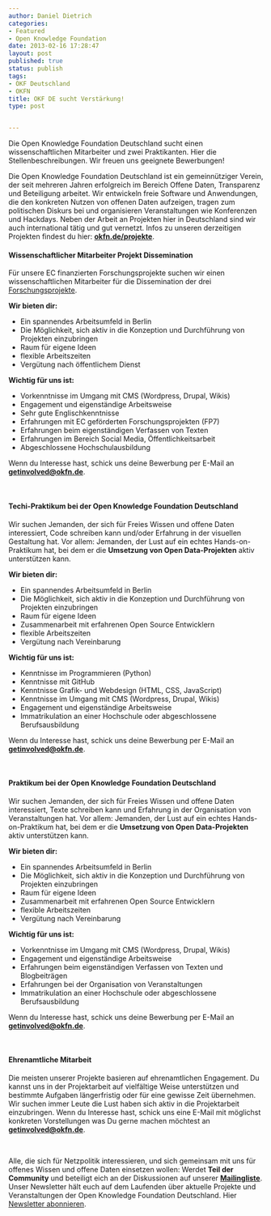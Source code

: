 ```yaml
---
author: Daniel Dietrich
categories:
- Featured
- Open Knowledge Foundation
date: 2013-02-16 17:28:47
layout: post
published: true
status: publish
tags:
- OKF Deutschland
- OKFN
title: OKF DE sucht Verstärkung!
type: post


---
```


Die Open Knowledge Foundation Deutschland sucht einen wissenschaftlichen Mitarbeiter und zwei Praktikanten. Hier die Stellenbeschreibungen. Wir freuen uns geeignete Bewerbungen!

Die Open Knowledge Foundation Deutschland ist ein gemeinnütziger Verein, der seit mehreren Jahren erfolgreich im Bereich Offene Daten, Transparenz und Beteiligung arbeitet. Wir entwickeln freie Software und Anwendungen, die den konkreten Nutzen von offenen Daten aufzeigen, tragen zum politischen Diskurs bei und organisieren Veranstaltungen wie Konferenzen und Hackdays. Neben der Arbeit an Projekten hier in Deutschland sind wir auch international tätig und gut vernetzt. Infos zu unseren derzeitigen Projekten findest du hier: **[okfn.de/projekte](/projekte/)**.

#### Wissenschaftlicher Mitarbeiter Projekt Dissemination

Für unsere EC finanzierten Forschungsprojekte suchen wir einen wissenschaftlichen Mitarbeiter für die Dissemination der drei [Forschungsprojekte](/projekte/). 

**Wir bieten dir:**

* Ein spannendes Arbeitsumfeld in Berlin  
* Die Möglichkeit, sich aktiv in die Konzeption und Durchführung von Projekten einzubringen  
* Raum für eigene Ideen  
* flexible Arbeitszeiten  
* Vergütung nach öffentlichem Dienst

**Wichtig für uns ist:**

* Vorkenntnisse im Umgang mit CMS (Wordpress, Drupal, Wikis)  
* Engagement und eigenständige Arbeitsweise  
* Sehr gute Englischkenntnisse  
* Erfahrungen mit EC geförderten Forschungsprojekten (FP7)  
* Erfahrungen beim eigenständigen Verfassen von Texten  
* Erfahrungen im Bereich Social Media, Öffentlichkeitsarbeit  
* Abgeschlossene Hochschulausbildung

Wenn du Interesse hast, schick uns deine Bewerbung per E-Mail an **[getinvolved@okfn.de](mailto:getinvolved@okfn.de)**.

 

#### Techi-Praktikum bei der Open Knowledge Foundation Deutschland

Wir suchen Jemanden, der sich für Freies Wissen und offene Daten interessiert, Code schreiben kann und/oder Erfahrung in der visuellen Gestaltung hat. Vor allem: Jemanden, der Lust auf ein echtes Hands-on-Praktikum hat, bei dem er die **Umsetzung von Open Data-Projekten** aktiv unterstützen kann. 

**Wir bieten dir:**

* Ein spannendes Arbeitsumfeld in Berlin  
* Die Möglichkeit, sich aktiv in die Konzeption und Durchführung von Projekten einzubringen  
* Raum für eigene Ideen  
* Zusammenarbeit mit erfahrenen Open Source Entwicklern  
* flexible Arbeitszeiten  
* Vergütung nach Vereinbarung

**Wichtig für uns ist:**

* Kenntnisse im Programmieren (Python)  
* Kenntnisse mit GitHub  
* Kenntnisse Grafik- und Webdesign (HTML, CSS, JavaScript)  
* Kenntnisse im Umgang mit CMS (Wordpress, Drupal, Wikis)  
* Engagement und eigenständige Arbeitsweise  
* Immatrikulation an einer Hochschule oder abgeschlossene Berufsausbildung

Wenn du Interesse hast, schick uns deine Bewerbung per E-Mail an **[getinvolved@okfn.de](mailto:getinvolved@okfn.de)**.

 

#### Praktikum bei der Open Knowledge Foundation Deutschland

Wir suchen Jemanden, der sich für Freies Wissen und offene Daten interessiert, Texte schreiben kann und Erfahrung in der Organisation von Veranstaltungen hat. Vor allem: Jemanden, der Lust auf ein echtes Hands-on-Praktikum hat, bei dem er die **Umsetzung von Open Data-Projekten** aktiv unterstützen kann. 

**Wir bieten dir:**

* Ein spannendes Arbeitsumfeld in Berlin  
* Die Möglichkeit, sich aktiv in die Konzeption und Durchführung von Projekten einzubringen  
* Raum für eigene Ideen  
* Zusammenarbeit mit erfahrenen Open Source Entwicklern  
* flexible Arbeitszeiten  
* Vergütung nach Vereinbarung

**Wichtig für uns ist:**

* Vorkenntnisse im Umgang mit CMS (Wordpress, Drupal, Wikis)  
* Engagement und eigenständige Arbeitsweise  
* Erfahrungen beim eigenständigen Verfassen von Texten und Blogbeiträgen  
* Erfahrungen bei der Organisation von Veranstaltungen  
* Immatrikulation an einer Hochschule oder abgeschlossene Berufsausbildung

Wenn du Interesse hast, schick uns deine Bewerbung per E-Mail an **[getinvolved@okfn.de](mailto:getinvolved@okfn.de)**.

 

#### Ehrenamtliche Mitarbeit

Die meisten unserer Projekte basieren auf ehrenamtlichen Engagement. Du kannst uns in der Projektarbeit auf vielfältige Weise unterstützen und bestimmte Aufgaben längerfristig oder für eine gewisse Zeit übernehmen. Wir suchen immer Leute die Lust haben sich aktiv in die Projektarbeit einzubringen. Wenn du Interesse hast, schick uns eine E-Mail mit möglichst konkreten Vorstellungen was Du gerne machen möchtest an **[getinvolved@okfn.de](mailto:getinvolved@okfn.de)**.

 

Alle, die sich für Netzpolitik interessieren, und sich gemeinsam mit uns für offenes Wissen und offene Daten einsetzen wollen: Werdet **Teil der Community** und beteiligt eich an der Diskussionen auf unserer **[Mailingliste](http://lists.okfn.org/mailman/listinfo/okfn-de)**. Unser Newsletter hält euch auf dem Laufenden über aktuelle Projekte und Veranstaltungen der Open Knowledge Foundation Deutschland. Hier [Newsletter abonnieren](http://okfn.us5.list-manage1.com/subscribe?u=929f1e07936386d34833e20d1&id=4ed2decd59). 

 